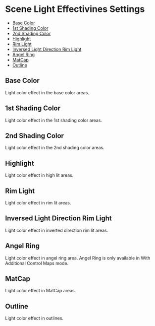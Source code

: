 # Scene Light Effectivines Settings

* [Base Color](#base-color)
* [1st Shading Color](#1st-shading-color)
* [2nd Shading Color](#2nd-shading-color)
* [Highlight](#highlight)
* [Rim Light](#rim-light)
* [Inversed Light Direction Rim Light](#inversed-light-direction-rim-light)
* [Angel Ring](#angel-ring)
* [MatCap](#matcap)
* [Outline](#outline)

## Base Color
Light color effect in  the base color areas.

## 1st Shading Color
Light color effect in  the 1st shading color areas.

## 2nd Shading Color
Light color effect in  the 2nd shading color areas.

## Highlight
Light color effect in  high lit areas.

## Rim Light
Light color effect in  rim lit areas.

## Inversed Light Direction Rim Light
Light color effect in inverted direction rim lit areas.

## Angel Ring
Light color effect in angel ring area. Angel Ring is only available in With Additional Control Maps mode.

## MatCap
Light color effect in  MatCap areas.

## Outline
Light color effect in outlines.
